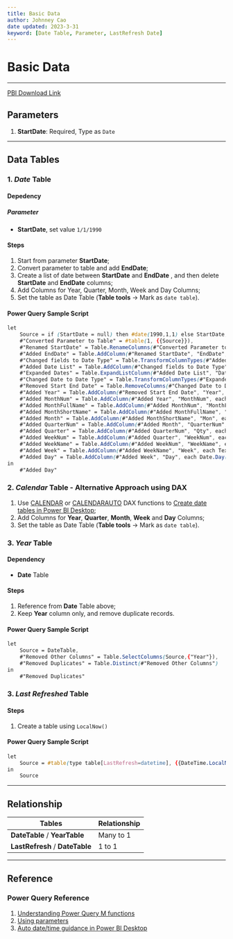 ```yaml
---
title: Basic Data
author: Johnney Cao
date updated: 2023-3-31
keyword: [Date Table, Parameter, LastRefresh Date]
---
```


# Basic Data

----------

[PBI Download Link](../_Asset%20Library/Source_Files/Baseline.pbit)

## Parameters

1. **StartDate**: Required, Type as `Date`

----------

## Data Tables

### 1. *Date* Table

#### Depedency

##### Parameter

- **StartDate**, set value `1/1/1990`

#### Steps
1. Start from parameter **StartDate**;
1. Convert parameter to table and add **EndDate**;
1. Create a list of date between **StartDate** and **EndDate** , and then delete **StartDate** and **EndDate** columns;
1. Add Columns for Year, Quarter, Month, Week and Day Columns;
1. Set the table as Date Table (**Table tools** -> Mark as `date table`).

#### Power Query Sample Script
```css
let
    Source = if (StartDate = null) then #date(1990,1,1) else StartDate,
    #"Converted Parameter to Table" = #table(1, {{Source}}),
    #"Renamed StartDate" = Table.RenameColumns(#"Converted Parameter to Table",{{"Column1", "StartDate"}}),
    #"Added EndDate" = Table.AddColumn(#"Renamed StartDate", "EndDate", each Date.From(Date.EndOfYear(DateTime.LocalNow()))),
    #"Changed fields to Date Type" = Table.TransformColumnTypes(#"Added EndDate",{{"StartDate", type date}, {"EndDate", type date}}),
    #"Added Date List" = Table.AddColumn(#"Changed fields to Date Type", "Date", each {Number.From([StartDate])..Number.From([EndDate])}),
    #"Expanded Dates" = Table.ExpandListColumn(#"Added Date List", "Date"),
    #"Changed Date to Date Type" = Table.TransformColumnTypes(#"Expanded Dates",{{"Date", type date}}),
    #"Removed Start End Date" = Table.RemoveColumns(#"Changed Date to Date Type",{"StartDate", "EndDate"}),
    #"Added Year" = Table.AddColumn(#"Removed Start End Date", "Year", each Date.Year([Date]), Int64.Type),
    #"Added MonthNum" = Table.AddColumn(#"Added Year", "MonthNum", each Date.Month([Date]), Int64.Type),
    #"Added MonthFullName" = Table.AddColumn(#"Added MonthNum", "MonthFullName", each Date.MonthName([Date])),
    #"Added MonthShortName" = Table.AddColumn(#"Added MonthFullName", "MonthShortName", each Text.Start([MonthFullName],3)),
    #"Added Month" = Table.AddColumn(#"Added MonthShortName", "Mon", each Text.Combine({Text.From([Year], "en-US"), "-", Text.PadStart(Text.From([MonthNum], "en-US"), 2, "0")}), type text),
    #"Added QuarterNum" = Table.AddColumn(#"Added Month", "QuarterNum", each Date.QuarterOfYear([Date]), Int64.Type),
    #"Added Quarter" = Table.AddColumn(#"Added QuarterNum", "Qty", each Text.Combine({Text.From([Year], "en-US"), "-Q", Text.From([QuarterNum], "en-US")}), type text),
    #"Added WeekNum" = Table.AddColumn(#"Added Quarter", "WeekNum", each Date.WeekOfYear([Date])),
    #"Added WeekName" = Table.AddColumn(#"Added WeekNum", "WeekName", each Text.Combine({"W", Text.PadStart(Text.From([WeekNum], "en-US"), 2, "0")}), type text),
    #"Added Week" = Table.AddColumn(#"Added WeekName", "Week", each Text.Combine({Text.From([Year], "en-US"), "-", [WeekName]}), type text),
    #"Added Day" = Table.AddColumn(#"Added Week", "Day", each Date.Day([Date]), Int64.Type)
in
    #"Added Day"
```

### 2. *Calendar* Table - Alternative Approach using DAX
1. Use [CALENDAR](https://learn.microsoft.com/en-us/dax/calendar-function-dax) or [CALENDARAUTO](https://learn.microsoft.com/en-us/dax/calendarauto-function-dax) DAX functions to [Create date tables in Power BI Desktop](https://learn.microsoft.com/en-us/power-bi/guidance/model-date-tables);
1. Add Columns for **Year**, **Quarter**, **Month**, **Week** and **Day** Columns;
1. Set the table as Date Table (**Table tools** -> Mark as `date table`).

### 3. *Year* Table

#### Dependency

- **Date** Table

#### Steps
1. Reference from **Date** Table above;
1. Keep **Year** column only, and remove duplicate records.

#### Power Query Sample Script
```css
let
    Source = DateTable,
    #"Removed Other Columns" = Table.SelectColumns(Source,{"Year"}),
    #"Removed Duplicates" = Table.Distinct(#"Removed Other Columns")
in
    #"Removed Duplicates"
```

### 3. *Last Refreshed* Table

#### Steps
1. Create a table using `LocalNow()`

#### Power Query Sample Script
```css
let
    Source = #table(type table[LastRefresh=datetime], {{DateTime.LocalNow()}})
in
    Source
```
----------

## Relationship
Tables | Relationship
---- | -----
**DateTable** / **YearTable** | Many to 1
**LastRefresh** / **DateTable** | 1 to 1

----------

## Reference

### Power Query Reference

1. [Understanding Power Query M functions](https://learn.microsoft.com/en-us/powerquery-m/understanding-power-query-m-functions)
1. [Using parameters](https://learn.microsoft.com/en-us/power-query/power-query-query-parameters)
1. [Auto date/time guidance in Power BI Desktop](https://learn.microsoft.com/en-us/power-bi/guidance/auto-date-time)